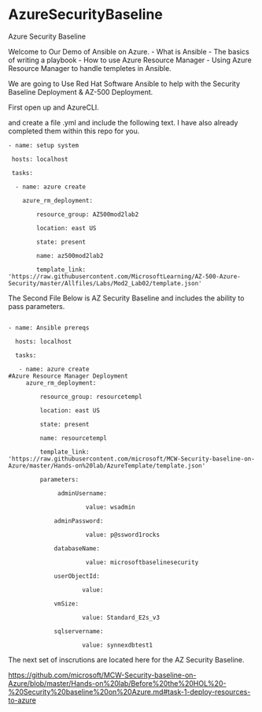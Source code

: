 # AzureSecurityBaseline
Azure Security Baseline

Welcome to Our Demo of Ansible on Azure. 
    - What is Ansible
    - The basics of writing a playbook
    - How to use Azure Resource Manager 
    - Using Azure Resource Manager to handle templetes in Ansible. 

We are going to Use Red Hat Software Ansible to help with the Security Baseline Deployment & AZ-500 Deployment. 

First open up and AzureCLI. 

and create a file .yml and include the following text. I have also already completed them within this repo for you. 

 ``` 
- name: setup system

  hosts: localhost

  tasks:

   - name: azure create

     azure_rm_deployment:

         resource_group: AZ500mod2lab2

         location: east US

         state: present

         name: az500mod2lab2

         template_link: 'https://raw.githubusercontent.com/MicrosoftLearning/AZ-500-Azure-Security/master/Allfiles/Labs/Mod2_Lab02/template.json'
```
         

The Second File Below is AZ Security Baseline and includes the ability to pass parameters.


<div class="yaml"> 

```

- name: Ansible prereqs 

  hosts: localhost

  tasks:

   - name: azure create 
#Azure Resource Manager Deployment
     azure_rm_deployment:

         resource_group: resourcetempl

         location: east US

         state: present

         name: resourcetempl

         template_link: 'https://raw.githubusercontent.com/microsoft/MCW-Security-baseline-on-Azure/master/Hands-on%20lab/AzureTemplate/template.json'

         parameters:

              adminUsername:

                      value: wsadmin

             adminPassword:

                      value: p@ssword1rocks

             databaseName:

                      value: microsoftbaselinesecurity

             userObjectId:

                     value: 

             vmSize:

                     value: Standard_E2s_v3

             sqlservername:

                     value: synnexdbtest1     

```
</div>

The next set of inscrutions are located here for the AZ Security Baseline. 


https://github.com/microsoft/MCW-Security-baseline-on-Azure/blob/master/Hands-on%20lab/Before%20the%20HOL%20-%20Security%20baseline%20on%20Azure.md#task-1-deploy-resources-to-azure

